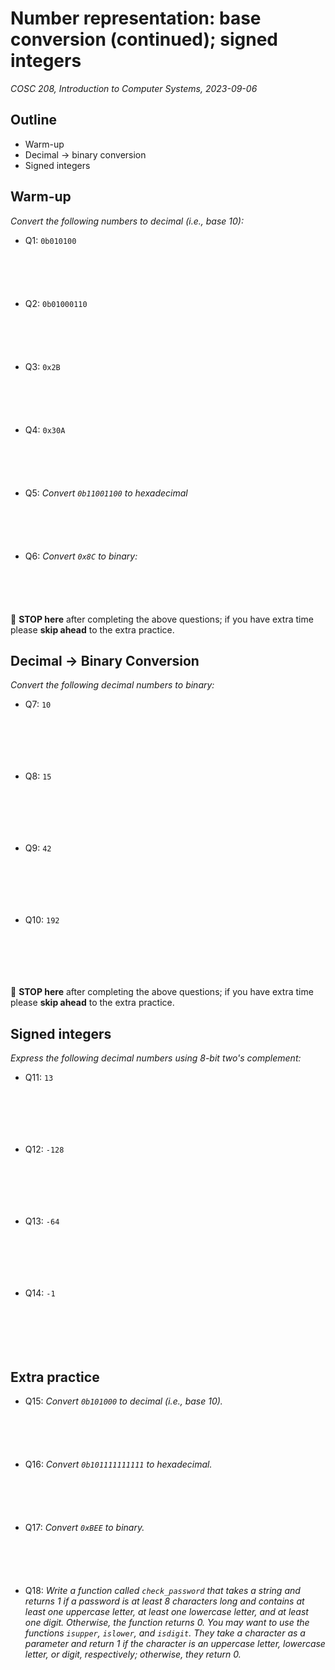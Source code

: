 # Number representation: base conversion (continued); signed integers
_COSC 208, Introduction to Computer Systems, 2023-09-06_

## Outline
* Warm-up
* Decimal -> binary conversion
* Signed integers

## Warm-up
_Convert the following numbers to decimal (i.e., base 10):_
* Q1: `0b010100`

<p style="height:4em;"></p>

* Q2: `0b01000110`

<p style="height:4em;"></p>

* Q3: `0x2B`

<p style="height:4em;"></p>

* Q4: `0x30A`

<p style="height:4em;"></p>

* Q5: _Convert `0b11001100` to hexadecimal_ 

<p style="height:4em;"></p>

* Q6: _Convert `0x8C` to binary:_

<p style="height:4em;"></p>

🛑 **STOP here** after completing the above questions; if you have extra time please **skip ahead** to the extra practice.

## Decimal -> Binary Conversion

_Convert the following decimal numbers to binary:_
* Q7: `10`

<p style="height:5em;"></p>

* Q8: `15`

<p style="height:5em;"></p>

* Q9: `42`

<p style="height:5em;"></p>

* Q10: `192`

<p style="height:5em;"></p>

🛑 **STOP here** after completing the above questions; if you have extra time please **skip ahead** to the extra practice.

## Signed integers

_Express the following decimal numbers using 8-bit two's complement:_
* Q11: `13`

<p style="height:5em;"></p>

* Q12: `-128`

<p style="height:5em;"></p>

* Q13: `-64`

<p style="height:5em;"></p>

* Q14: `-1`

<p style="height:5em;"></p>

## Extra practice

* Q15: _Convert `0b101000` to decimal (i.e., base 10)._

<p style="height:4em;"></p>

* Q16: _Convert `0b101111111111` to hexadecimal._

<p style="height:4em;"></p>

* Q17: _Convert `0xBEE` to binary._

<p style="height:4em;"></p>

* Q18: _Write a function called `check_password` that takes a string and returns 1 if a password is at least 8 characters long and contains at least one uppercase letter, at least one lowercase letter, and at least one digit. Otherwise, the function returns 0. You may want to use the functions `isupper`, `islower`, and `isdigit`. They take a character as a parameter and return 1 if the character is an uppercase letter, lowercase letter, or digit, respectively; otherwise, they return 0._

<p style="height:4em;"></p>
